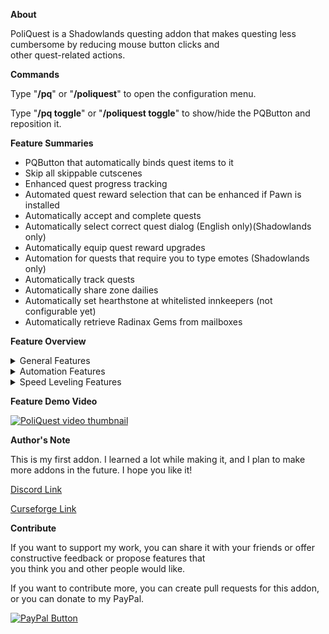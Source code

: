 **About**

PoliQuest is a Shadowlands questing addon that makes questing less cumbersome by reducing mouse button clicks and  
other quest-related actions.

**Commands**

Type "**/pq**" or "**/poliquest**" to open the configuration menu.

Type "**/pq toggle**" or "**/poliquest toggle**" to show/hide the PQButton and reposition it.

**Feature Summaries**

* PQButton that automatically binds quest items to it
* Skip all skippable cutscenes
* Enhanced quest progress tracking
* Automated quest reward selection that can be enhanced if Pawn is installed
* Automatically accept and complete quests
* Automatically select correct quest dialog (English only)(Shadowlands only)
* Automatically equip quest reward upgrades
* Automation for quests that require you to type emotes (Shadowlands only)
* Automatically track quests
* Automatically share zone dailies
* Automatically set hearthstone at whitelisted innkeepers (not configurable yet)
* Automatically retrieve Radinax Gems from mailboxes

**Feature Overview**

<details><summary>General Features</summary><blockquote>

<details><summary>Quest Item Button</summary>

The PQButton is a button that appears when you have a Shadowlands quest item in your bags. The addon automatically  
binds quest items to this button and allows you to effortlessly use quest items by giving you the option to keybind it.

The following macro keybinds the PQButton as well as the arrow button that allows you to cycle through the quest items  
in your bags. Using the macro while not holding ctrl, alt, or shift will use the quest item, and using the macro while  
holding alt will cycle through the quest items in your bags.  

`/click [nomod]PQButton;[mod:alt]PQNext`  

The PQButton only updates outside of combat. If you gain or lose a quest item while in combat, then the button will  
update once out of combat. Likewise, the quest item bound to the PQButton can only be changed while out of combat.  

The PQButton can be repositioned. It currently cannot be resized.

The PQButton currently only works for level 50-59 Shadowlands quests. I am planning to make it work for all usable quest  
items eventually. Currently, this button only shows quest items that are in the addon's whitelist. This whitelist was created  
and is currently maintained by scraping data from wowhead with a separate program that I wrote, and then formatting it  
so that it is usable by the addon.
</details>

<details><summary>Skip Cutscenes</summary>

This feature simply attempts to skip cutscenes. If the cutscene can't be skipped, then nothing will happen and the  
cutscene will continue to play.
</details>

<details><summary>Quest Progress Tracking</summary>

This feature enhances the existing quest progress tracking that the game provides by default (the yellow text in the  
upper center of the screen) by showing the percent completion for quests and world quests that have a progress bar.
    
Some progress tracking will be excluded.  For example, mythic plus dungeon progress and quests that track progress in  
the form of an Alternative Power bar are not tracked by this feature.
</details></blockquote>
</details>

<details><summary>Automation Features</summary><blockquote>

<details><summary>Quest Reward Selection Automation</summary>

This feature automates the quest reward selection process. It attempts to find upgrades for your current loot  
specialization (or current specialization if you don't have a loot specialization specified).

Automation will not happen if one of the quest rewards is not an equippable item or if the item's item level is above the  
item level threshold specified on the configuration menu. The default item level threshold is 171.

After that initial check, the number of items for your current loot specialization/current specialization is counted. If there  
is only one item, then the automation ends right there and that item is selected. If there are multiple, then the checks  
continue.

At this point, automation is aborted if any of the following are true:
* item is missing from equip slot
* a quest reward has a socket
* a quest reward is a trinket
* a quest reward is a weapon
* a quest reward is a shirt
* a quest reward is a tabard

In general, trinkets and weapons will not be automated due to difficulties in determining whether or not they are  
upgrades. However, there is an exception when the weapon or trinket is the only quest reward among many for the  
current loot specialization/current specialization.

Once all of the above conditions have been met, the selection logic executes. The reward selection automation can use  
one of two different selection algorithms: Dumb and Pawn.

The Dumb selection logic calculates scores for all loot specialization/current specialization quest rewards and the items in  
the equip slots that these quest rewards would equip over. Then, it finds the greatest difference in score between the  
quest reward and the item in the corresponding equip slot, and selects that item as the quest reward.

The score is calculated by giving primary stats a value of 2 and seconary stats a value of 1. For example, if a piece of gear  
had 7 primary stat, 8 crit, and 7 mastery, then it would have a score of 2 * 7 + 8 + 7 = 29.  There is no value placed on  
stamina unless the items being compared do not have primary or secondary stats.  There is also no value placed on  
armor unless the items being compared do not have primary stats, secondary stats, or stamina.

The Pawn selection logic can only be used if you have Pawn installed. This feature is disabled in the configuration menu if  
Pawn is not installed. The Pawn selection logic simply uses Pawn to calculate upgrades. If Pawn fails to calculate a score  
using its smarter weights, then the reward selection automation will default to the Dumb logic.

Automation will happen even if none of the quest rewards are considered upgrades. The reward that is closest to being  
an upgrade will be selected because of the possibility of warforging.

I may add a configuration to this feature to select the quest reward that vendors for the highest amount in the future.
</details>

<details><summary>Quest Interaction Automation</summary>

This feature automates the accepting and completion of quests. It was recently updated to work for all quests rather than  
only Shadowlands quests, so let me know if you see any strange behaviors.

There is currently no ability to configure which quest types get accepted. I plan to add this in the future. 
</details>

<details><summary>Dialog Interaction Automation</summary>

This feature attempts to automate the selection of dialog required to complete quests. It currently only works for  
Shadowlands quests on an English client. It works off of a whitelist that I manually created. I don't know how to extend  
this to all quests and other languages, but if I can think of a way, then I'll implement it eventually.

If the NPC with the quest dialog is an innkeeper, and the Hearthstone Automation feature is enabled, then this feature  
will take precedence.
</details>

<details><summary>Quest Reward Equip Automation</summary>

This feature automatically equips quest loot upgrades for your current spec. After a quest is completed and a BOP  
equippable quest reward is received, a flag is set to indicate that quest loot is pending review for equipping. If you are  
not in combat when the quest loot is received, then the review process starts immediately. If you are in combat or you are  
dead when the quest loot is received, then the review process is postponed until after you are neither in combat nor  
dead.

Once the review process starts, the addon attempts to locate the item in the bag every 1 second. Once it finds the item,  
it can determine if it is an upgrade and equip it if it is. This review process is necessary because it is not possible to detect  
if the item is an upgrade before the quest is completed due to the fact that warforge is possible.  

This feature handles edge case scenarios where multiple quest rewards are received at the same time by utilizing a buffer.  
It also attempts to factor in gems, enchants, and the mechagon ring set bonus when deciding whether or not a piece of  
loot is an upgrade. This is done by ascribing an item level value to gems and enchants in a whitelist, with internal logic to  
check to see if you have mechagon rings, and with another whitelist that prevents low item level speed leveling items  
from being replaced. This same method is used to give a high value to speed leveling enchants, gems, and items.  

<blockquote><details><summary>Here is the list of gems and enchants and their rough item level equivalents that I have determined. If anyone wants to<br/>
do more research into this in order to come up with better numbers, then send me a message in my discord linked on<br/>
this page.</summary>

Deadly Lava Lazuli = 7.1  
Leviathan's Eye of Agility = 49.3  
Leviathan's Eye of Intellect = 49.3  
Leviathan's Eye of Strength = 49.3  
Masterful Sea Currant = 7.1  
Quick Sand Spinel = 7.1  
Straddling Sage Agate = 1000  
Versatile Dark Opal = 7.1  
Kraken's Eye of Agility = 32.9  
Kraken's Eye of Intellect = 32.9  
Kraken's Eye of Strength = 32.9  
Deadly Amberblaze = 6.1  
Masterful Tidal Amethyst = 2  
Quick Owlseye = 6.1  
Versatile Royal Quartz = 6.1  
Deadly Solstone = 4.1  
Masterful Kubiline = 4.1  
Quick Golden Beryl = 4.1  
Straddling Viridium = 1000  
Versatile Kyanite = 4.1  
Masterful Jewel Cluster = 16.2  
Quick Jewel Cluster = 16.2  
Deadly Jewel Cluster = 16.2  
Versatile Jewel Cluster = 16.2  
Deadly Jewel Doublet = 12.2  
Masterful Jewel Doublet = 12.2  
Quick Jewel Doublet = 12.2  
Versatile Jewel Doublet = 12.2  
Agile Soulwalker = 27.4  
Eternal Bulwark = 54.8  
Fortified Leech = 54.8  
Eternal Agility = 41.1  
Eternal Intellect = 41.1  
Illuminated Soul = 27.4  
Shaded Hearthing = 1000  
Eternal Bounds = 54.8  
Eternal Skirmish = 54.8  
Eternal Stats = 121.8  
Eternal Insight = 54.8  
Sacred Stats = 81.2  
Soul Vitality = 82.2  
Fortified Avoidance = 82.2  
Fortified Speed = 82.2  
Eternal Strength = 41.1  
Strength of Soul = 27.4  
Shadowlands Gathering = 1000  
Tenet of Critical Strike = 16.2  
Tenet of Haste = 16.2  
Tenet of Mastery = 16.2  
Tenet of Versatility = 16.2  
Bargain of Mastery = 12.2  
Bargain of Haste = 12.2  
Bargain of Versatility = 12.2  
Bargain of Critical Strike = 12.2  
Ascended Vigor = 20  
Eternal Grace = 20  
Lightless Force = 20  
Sinful Revelation = 20  
Celestial Guidance = 20  
Accord of Critical Strike = 9.1  
Accord of Haste = 9.1  
Accord of Mastery = 9.1  
Accord of Versatility = 9.1  
Pact of Critical Strike = 6.1  
Pact of Haste = 6.1  
Pact of Mastery = 6.1  
Pact of Versatility = 6.1  
Seal of Critical Strike = 4.1  
Seal of Haste = 4.1  
Seal of Mastery = 4.1  
Seal of Versatility = 4.1  
Force Multiplier = 10  
Machinist's Brilliance = 10  
Naga Hide = 10  
Oceanic Restoration = 10  
Deadly Navigation = 10  
Masterful Navigation = 10  
Quick Navigation = 10  
Stalwart Navigation = 10  
Versatile Navigation = 10  
Coastal Surge = 10  
Gale-Force Striking = 10  
Siphoning = 10  
Torrent of Elements = 10  
Minor Speed = 1000  
Blurred Speed = 1000  
Pandaren's Step = 1000  
Assassin's Step = 1000  
Lavawalker = 1000  
Earthen Vitality = 1000  
Tuskarr's Vitality = 1000  
Boar's Speed = 1000  
Cat's Swiftness = 1000
</details></blockquote>

<blockquote><details><summary>Here is the small whitelist of items that will not be equipped over. If you want me to add an item to the list, then send<br/>
me a message in my discord linked on this page.</summary>

Hunger of the Pack  
Boots of the Gilded Path
</details></blockquote>

On a final note, the reward detection logic for this feature isn't up to date with the most recent quest reward selection  
logic changes. It works off of item level rather than stats and Pawn selection logic is not an option here. I will probably  
make changes to this logic in the future.
</details>

<details><summary>Quest Emote Automation</summary>

There are two quests that require you to perform an emote. One is a quest in Maldraxxus called Repeat After Me. It  
requires you to target 5 stones and then perform an emote to summon a creature. This feature will perform the correct  
emote when you are on the quest and you target the stones.  

The second quest is in Ardenweald and is called The Games We Play. It requires you to target the Playful Trickster and  
perform the correct emote when it gives you a riddle. This feature will automate the entire quest. Just stand in place and  
target the Playful Trickster.  

Some of the emotes performed by this feature require that you stand still for a moment, so it is a good idea to stop for a  
moment and then target the unit to perform the emote.
</details>

<details><summary>Quest Tracking Automation</summary>

This feature simply tracks quests the moment a quest is accepted. It produces the same outcome as if you went to the  
quest log, selected the accepted quest, and clicked Track.
    
It currently does not have the option to select which quest types to automatically track, but this is a feature that would be  
relatively simple to implement and I will probably add it in the near future.
</details>

<details><summary>Quest Sharing Automation</summary>

This feature is currently experimental. I tried designing this feature in a way that adds convenience to questing in a group.  
It currently only works for zone dailies, but I will probably add some configurability to work for multi-player leveling in  
the future.

Quests will be shared if you have dailies in your quest log that can be shared, you are in the zone for those dailies, and  
you join a party or a person joins your party. Automation does not happen if the group is a raid. Quests will also be  
shared if you are in a party and you accept a daily.

If you have multiple dailies in the first scenario above, then all of these dailies will be put into a buffer to be shared. The  
featue will await the responses of all party members before attempting to share the next quest in the buffer.

This feature tends to be a little awkward if you are queueing for mythic plus dungeons while doing dailies in The Maw.  
Every time a new person joins the group, the feature will attempt to share all dailies again. This isn't a problem for people  
who accept those dailies. However, for the people who don't want the dailies and decline it, they might get annoyed that  
you are spamming them with quests that they don't want.
</details></blockquote>
</details>

<details><summary>Speed Leveling Features</summary><blockquote>

<details><summary>Hearthstone Automation</summary>

This feature saves 2 button clicks when setting the hearthstone at Shadowlands innkeeper. It is only meant to speed up  
leveling by a tiny bit, and it is disabled once the player reaches level 60.  

The configuration menu will still show this feature as enabled at level 60, but the addon's internal logic will have it  
disabled. This makes it so that you don't have to switch this configuration on and off between alts.  

Some Shadowlands innkeepers are necessary to talk to for quests. This feature will not set your hearthstone when  
interacting with these innkeepers (with the exception of the innkeeper when you first reach Oribos).  

<blockquote><details><summary>Here is a list of the innkeepers for which this feature will work:</summary>

Caretaker Calisaphene  
Caretaker Theo  
Inkiep  
Kere Kinblade  
Slumbar Valorum  
Odew Testan  
Flitterbit  
Kewarin  
Llar'reth  
Nolon  
Sanna  
Shelynn  
Taiba  
Absolooshun  
Delia  
Ima  
Mims  
Roller  
Soultrapper Valistra  
Tavian  
Tremen Winefang  
Host Ta'rela
</details></blockquote>

This feature is only meant for people who want to trim seconds off of the leveling process and it is disabled by default. I  
may make it configurable if there is another wow expansion or if there is interest in it currently.
</details>

<details><summary>Automatically Retrieve Radinax Gems</summary>
    
This feature will loot Cracked Radinax Control Gems from your mailbox automatically when you click on it. This is an item  
that is currently essential for speed leveling. The item is unique, meaning that you can only have one in your bags at a  
time. However, the mailbox can be abused to store multiple Cracked Radinax Control Gems at once.

If a new expansion comes out and I have access to the beta, then I will probably develop this feature further to allow  
players to more easily load the mailbox with these gems for speed leveling practice.
</details></blockquote>
</details>

**Feature Demo Video**

[![PoliQuest video thumbnail](https://img.youtube.com/vi/xXrAWhFgX7s/0.jpg)](https://www.youtube.com/watch?v=xXrAWhFgX7s)

**Author's Note**

This is my first addon. I learned a lot while making it, and I plan to make more addons in the future. I hope you like it!

[Discord Link](https://discord.gg/nc4ECEw "Discord")

[Curseforge Link](https://www.curseforge.com/wow/addons/poliquest-shadowlands)

**Contribute**

If you want to support my work, you can share it with your friends or offer constructive feedback or propose features that  
you think you and other people would like.

If you want to contribute more, you can create pull requests for this addon, or you can donate to my PayPal.

[![PayPal Button](https://www.paypalobjects.com/en_GB/i/btn/btn_donate_LG.gif "Donate")](https://www.paypal.com/cgi-bin/webscr?cmd=_donations&business=WW4YMCEMJMWVW&item_name=Polihayse+WoW+addon+development&currency_code=USD&source=url)
